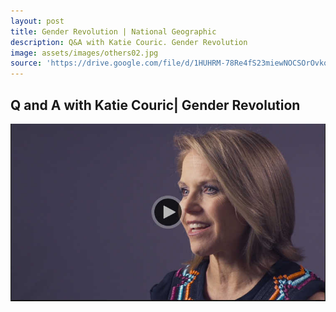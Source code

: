 ```yaml
---
layout: post
title: Gender Revolution | National Geographic
description: Q&A with Katie Couric. Gender Revolution 
image: assets/images/others02.jpg
source: 'https://drive.google.com/file/d/1HUHRM-78Re4fS23miewNOCSOrOvkqkPh/view'
---
```

<h2> Q and A with Katie Couric| Gender Revolution </h2>

<a id="link" href="https://drive.google.com/file/d/1HUHRM-78Re4fS23miewNOCSOrOvkqkPh/view" target="_blank"><img src="/assets/images/others02.jpg"></a>


